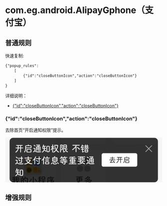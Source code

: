 # com.eg.android.AlipayGphone（支付宝）

## 普通规则

快速复制:
```
{"popup_rules":
    [
        {"id":"closeButtonIcon","action":"closeButtonIcon"}
    ]
}
```
详细说明：
- [{"id":"closeButtonIcon","action":"closeButtonIcon"}](#idclosebuttoniconactionclosebuttonicon)

### {"id":"closeButtonIcon","action":"closeButtonIcon"}
去除首页“开启通知权限”提示。

![](./assets/closeButtonIcon.jpg)

## 增强规则
